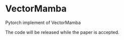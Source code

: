 # VectorMamba
Pytorch implement of VectorMamba

The code will be released while the paper is accepted.
